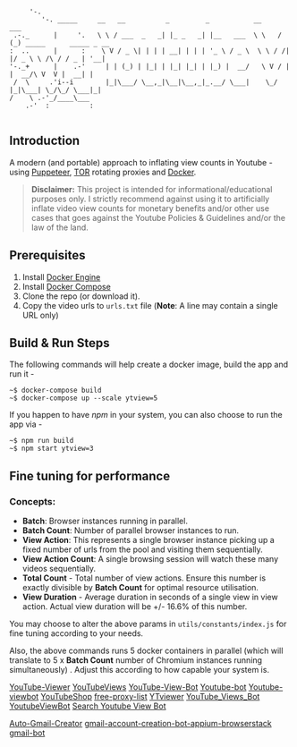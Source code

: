 ```

     '-.                 
        '-. _____     __   __          _         _           __     ___                         
 .-._      |     '.   \ \ / ___  _   _| |_ _   _| |__   ___  \ \   / (_) _____      _____ _ __  
:  ..      |      :    \ V / _ \| | | | __| | | | '_ \ / _ \  \ \ / /| |/ _ \ \ /\ / / _ | '__| 
'-._+      |    .-'     | | (_) | |_| | |_| |_| | |_) |  __/   \ V / | |  __/\ V  V |  __| |    
 /  \     .'i--i        |_|\___/ \__,_|\__|\__,_|_.__/ \___|    \_/  |_|\___| \_/\_/ \___|_|    
/    \ .-'_/____\___
    .-'  :          :
                        
```

## Introduction

A modern (and portable) approach to inflating view counts in Youtube - using [Puppeteer](https://pptr.dev/),  [TOR](https://www.torproject.org/) rotating proxies and [Docker](https://www.docker.com/).

> **Disclaimer:** This project is intended for informational/educational purposes only. I strictly recommend against using it to artificially inflate video view counts for monetary benefits and/or other use cases that goes against the Youtube Policies & Guidelines and/or the law of the land.

## Prerequisites

 1. Install [Docker Engine](https://docs.docker.com/engine/install/)
 2. Install [Docker Compose](https://docs.docker.com/compose/install/)
 3. Clone the repo (or download it).
 4. Copy the video urls to `urls.txt` file (**Note**: A line may contain a single URL only)

## Build & Run Steps

The following commands will help create a docker image, build the app and run it -

```console
~$ docker-compose build
~$ docker-compose up --scale ytview=5
```
    
  If you happen to have *npm* in your system, you can also choose to run the app via -

```console
~$ npm run build 
~$ npm start ytview=3
```

## Fine tuning for performance

### Concepts: 

 - **Batch**: Browser instances running in parallel.
 - **Batch Count**: Number of parallel browser instances to run.
 - **View Action**: This represents a single browser instance picking up a fixed number of urls from the pool and visiting them sequentially.
 - **View Action Count**: A single browsing session will watch these many videos sequentially.
 - **Total Count** - Total number of view actions. Ensure this number is exactly divisible by **Batch Count** for optimal resource utilisation.
 - **View Duration** - Average duration in seconds of a single view in view action. Actual view duration will be +/- 16.6% of this number.

You may choose to alter the above params in `utils/constants/index.js` for fine tuning according to your needs. 

Also, the above commands runs 5 docker containers in parallel (which will translate to 5 x **Batch Count** number of Chromium instances running simultaneously) . Adjust this according to how capable your system is.

[YouTube-Viewer](https://github.com/MShawon/YouTube-Viewer)
[YouTubeViews](https://github.com/Bitwise-01/YouTubeViews-)
[YouTube-View-Bot](https://github.com/joe-habel/YouTube-View-Bot)
[Youtube-bot](https://github.com/leejh3224/youtube-bot)
[Youtube-viewbot](https://github.com/Plasmonix/Youtube-viewbot)
[YouTubeShop](https://github.com/BitTheByte/YouTubeShop)
[free-proxy-list](https://free-proxy-list.net)
[YTviewer](https://github.com/davidas13/ytviewer)
[YouTube_Views_Bot](https://github.com/iChickn/YouTube_Views_Bot)
[YoutubeViewBot](https://github.com/CodsXBlastin/YoutubeViewBot)
[Search Youtube View Bot](https://github.com/search?q=bot+youtube+views+language%3APython&type=repositories&l=Python&p=2)

[Auto-Gmail-Creator](https://github.com/leostech/Auto-Gmail-Creator)
[gmail-account-creation-bot-appium-browserstack](https://github.com/shoaibatiq/gmail-account-creation-bot-appium-browserstack)
[gmail-bot](https://github.com/lavclash75/gmail-bot)